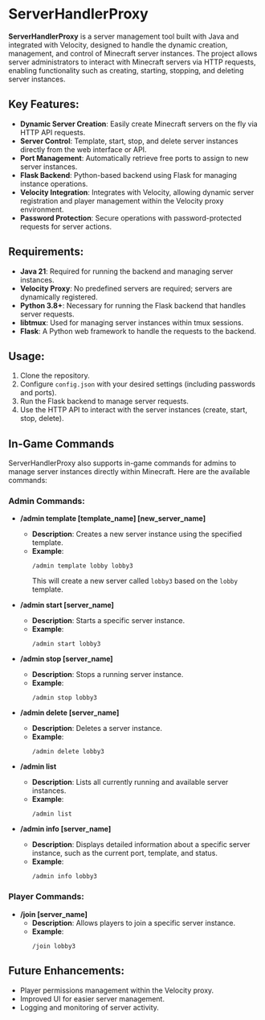 # ServerHandlerProxy

**ServerHandlerProxy** is a server management tool built with Java and integrated with Velocity, designed to handle the dynamic creation, management, and control of Minecraft server instances. The project allows server administrators to interact with Minecraft servers via HTTP requests, enabling functionality such as creating, starting, stopping, and deleting server instances.

## Key Features:
- **Dynamic Server Creation**: Easily create Minecraft servers on the fly via HTTP API requests.
- **Server Control**: Template, start, stop, and delete server instances directly from the web interface or API.
- **Port Management**: Automatically retrieve free ports to assign to new server instances.
- **Flask Backend**: Python-based backend using Flask for managing instance operations.
- **Velocity Integration**: Integrates with Velocity, allowing dynamic server registration and player management within the Velocity proxy environment.
- **Password Protection**: Secure operations with password-protected requests for server actions.

## Requirements:
- **Java 21**: Required for running the backend and managing server instances.
- **Velocity Proxy**: No predefined servers are required; servers are dynamically registered.
- **Python 3.8+**: Necessary for running the Flask backend that handles server requests.
- **libtmux**: Used for managing server instances within tmux sessions.
- **Flask**: A Python web framework to handle the requests to the backend.

## Usage:
1. Clone the repository.
2. Configure `config.json` with your desired settings (including passwords and ports).
3. Run the Flask backend to manage server requests.
4. Use the HTTP API to interact with the server instances (create, start, stop, delete).

## In-Game Commands

ServerHandlerProxy also supports in-game commands for admins to manage server instances directly within Minecraft. Here are the available commands:

### **Admin Commands:**

- **/admin template [template_name] [new_server_name]**  
  - **Description**: Creates a new server instance using the specified template.
  - **Example**:  
    ```
    /admin template lobby lobby3
    ```
    This will create a new server called `lobby3` based on the `lobby` template.

- **/admin start [server_name]**  
  - **Description**: Starts a specific server instance.
  - **Example**:  
    ```
    /admin start lobby3
    ```

- **/admin stop [server_name]**  
  - **Description**: Stops a running server instance.
  - **Example**:  
    ```
    /admin stop lobby3
    ```

- **/admin delete [server_name]**  
  - **Description**: Deletes a server instance.
  - **Example**:  
    ```
    /admin delete lobby3
    ```

- **/admin list**  
  - **Description**: Lists all currently running and available server instances.
  - **Example**:  
    ```
    /admin list
    ```

- **/admin info [server_name]**  
  - **Description**: Displays detailed information about a specific server instance, such as the current port, template, and status.
  - **Example**:  
    ```
    /admin info lobby3
    ```

### **Player Commands:**

- **/join [server_name]**  
  - **Description**: Allows players to join a specific server instance.
  - **Example**:  
    ```
    /join lobby3
    ```

## Future Enhancements:
- Player permissions management within the Velocity proxy.
- Improved UI for easier server management.
- Logging and monitoring of server activity.
